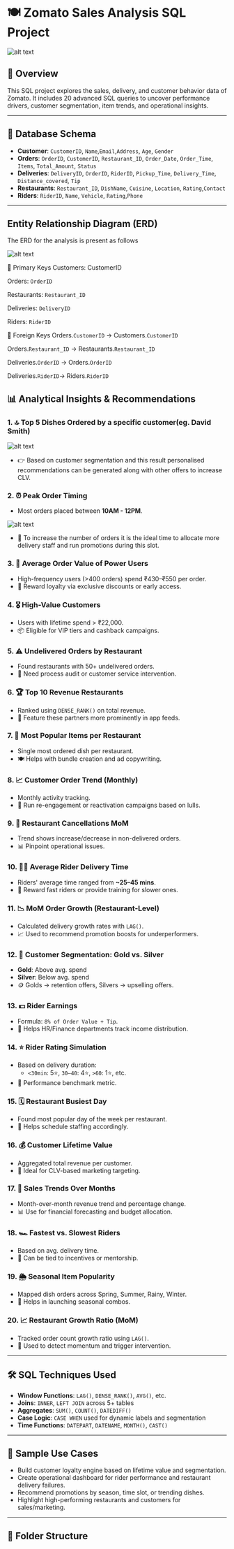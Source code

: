# 🍽️ Zomato Sales Analysis SQL Project

![alt text](zomato-sc-1.jpg)

## 📌 Overview
This SQL project explores the sales, delivery, and customer behavior data of  Zomato. It includes 20 advanced SQL queries to uncover performance drivers, customer segmentation, item trends, and operational insights.

---

## 🧩 Database Schema

- **Customer**: `CustomerID`, `Name`,`Email`,`Address`, `Age`, `Gender`  
- **Orders**: `OrderID`, `CustomerID`, `Restaurant_ID`, `Order_Date`, `Order_Time`, `Items`, `Total_Amount`, `Status`  
- **Deliveries**: `DeliveryID`, `OrderID`, `RiderID`, `Pickup_Time`, `Delivery_Time`, `Distance_covered`, `Tip`  
- **Restaurants**: `Restaurant_ID`, `DishName`, `Cuisine`, `Location`, `Rating`,`Contact`  
- **Riders**: `RiderID`, `Name`, `Vehicle`, `Rating`,`Phone`

---

## Entity Relationship Diagram (ERD)
The ERD for the analysis is present as follows

![alt text](ERD.PNG)

🔑 Primary Keys
Customers: CustomerID

Orders: `OrderID`

Restaurants: `Restaurant_ID`

Deliveries: `DeliveryID`

Riders: `RiderID`

🔗 Foreign Keys
Orders.`CustomerID` → Customers.`CustomerID`

Orders.`Restaurant_ID` → Restaurants.`Restaurant_ID`

Deliveries.`OrderID` → Orders.`OrderID`

Deliveries.`RiderID`→ Riders.`RiderID`

## 📊 Analytical Insights & Recommendations

### 1. 🔝 Top 5 Dishes Ordered by a specific customer(eg. David Smith)

![alt text](Top5DIsh.PNG)
- 👉 Based on customer segmentation and this result personalised recommendations can be generated along with other offers to increase CLV.

### 2. ⏰ Peak Order Timing
- Most orders placed between **10AM - 12PM**.
  
![alt text](MostPopularTimeSlot.PNG)
- 📌 To increase the number of orders it is the ideal time to allocate more delivery staff and run promotions during this slot.

### 3. 💸 Average Order Value of Power Users
- High-frequency users (>400 orders) spend ₹430–₹550 per order.
- 🎯 Reward loyalty via exclusive discounts or early access.

### 4. 🎖️ High-Value Customers
- Users with lifetime spend > ₹22,000.
- 📦 Eligible for VIP tiers and cashback campaigns.

### 5. ⚠️ Undelivered Orders by Restaurant
- Found restaurants with 50+ undelivered orders.
- 🔧 Need process audit or customer service intervention.

### 6. 🏆 Top 10 Revenue Restaurants
- Ranked using `DENSE_RANK()` on total revenue.
- 📣 Feature these partners more prominently in app feeds.

### 7. 🍟 Most Popular Items per Restaurant
- Single most ordered dish per restaurant.
- 🍽️ Helps with bundle creation and ad copywriting.

### 8. 📈 Customer Order Trend (Monthly)
- Monthly activity tracking.
- 📅 Run re-engagement or reactivation campaigns based on lulls.

### 9. 🔁 Restaurant Cancellations MoM
- Trend shows increase/decrease in non-delivered orders.
- 📊 Pinpoint operational issues.

### 10. 🚴‍♂️ Average Rider Delivery Time
- Riders' average time ranged from **~25–45 mins**.
- 🏅 Reward fast riders or provide training for slower ones.

### 11. 📉 MoM Order Growth (Restaurant-Level)
- Calculated delivery growth rates with `LAG()`.
- 📈 Used to recommend promotion boosts for underperformers.

### 12. 🧱 Customer Segmentation: Gold vs. Silver
- **Gold**: Above avg. spend  
- **Silver**: Below avg. spend  
- 🪙 Golds → retention offers, Silvers → upselling offers.

### 13. 💵 Rider Earnings
- Formula: `8% of Order Value + Tip`.
- 🧮 Helps HR/Finance departments track income distribution.

### 14. ⭐ Rider Rating Simulation
- Based on delivery duration:
  - `<30min`: 5⭐, `30–40`: 4⭐, `>60`: 1⭐, etc.
- 🧭 Performance benchmark metric.

### 15. 🗓️ Restaurant Busiest Day
- Found most popular day of the week per restaurant.
- 👷 Helps schedule staffing accordingly.

### 16. 💰 Customer Lifetime Value
- Aggregated total revenue per customer.
- 🎯 Ideal for CLV-based marketing targeting.

### 17. 📅 Sales Trends Over Months
- Month-over-month revenue trend and percentage change.
- 📊 Use for financial forecasting and budget allocation.

### 18. 🏎️ Fastest vs. Slowest Riders
- Based on avg. delivery time.
- 📌 Can be tied to incentives or mentorship.

### 19. 🌦️ Seasonal Item Popularity
- Mapped dish orders across Spring, Summer, Rainy, Winter.
- 🌸 Helps in launching seasonal combos.

### 20. 📈 Restaurant Growth Ratio (MoM)
- Tracked order count growth ratio using `LAG()`.
- 🧩 Used to detect momentum and trigger intervention.

---

## 🛠️ SQL Techniques Used

- **Window Functions**: `LAG()`, `DENSE_RANK()`, `AVG()`, etc.
- **Joins**: `INNER`, `LEFT JOIN` across 5+ tables
- **Aggregates**: `SUM()`, `COUNT()`, `DATEDIFF()`
- **Case Logic**: `CASE WHEN` used for dynamic labels and segmentation
- **Time Functions**: `DATEPART`, `DATENAME`, `MONTH()`, `CAST()`

---

## 🧪 Sample Use Cases

- Build customer loyalty engine based on lifetime value and segmentation.
- Create operational dashboard for rider performance and restaurant delivery failures.
- Recommend promotions by season, time slot, or trending dishes.
- Highlight high-performing restaurants and customers for sales/marketing.

---

## 📁 Folder Structure


